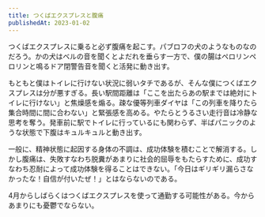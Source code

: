```yaml
---
title: つくばエクスプレスと腹痛
publishedAt: 2023-01-02
---
```


つくばエクスプレスに乗ると必ず腹痛を起こす。パブロフの犬のようなものなのだろう。かの犬はベルの音を聞くとよだれを垂らす一方で、僕の腸はペロリンペロリンと鳴るドア閉警告音を聞くと活発に動き出す。

もともと僕はトイレに行けない状況に弱いタチであるが、そんな僕につくばエクスプレスは分が悪すぎる。長い駅間距離は「ここを出たらあの駅までは絶対にトイレに行けない」と焦燥感を煽る。疎な優等列車ダイヤは「この列車を降りたら集合時間に間に合わない」と緊張感を高める。やたらとうるさい走行音は冷静な思考を奪う。発車前に駅でトイレに行っているにも関わらず、半ばパニックのような状態で下腹はキュルキュルと動き出す。

一般に、精神状態に起因する身体の不調は、成功体験を積むことで解消する。しかし腹痛は、失敗すなわち脱糞があまりに社会的屈辱をもたらすために、成功すなわち忍耐によって成功体験を得ることはできない。「今日はギリギリ漏らさなかったな！自信が付いたぜ！」とはならないのである。

4月からしばらくはつくばエクスプレスを使って通勤する可能性がある。今からあまりにも憂鬱でならない。
